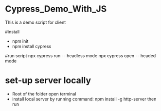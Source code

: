 # Cypress_Demo_With_JS
This is a demo script for client

#install
- npm init
- npm install cypress

#run script 
npx cypress run -- headless mode
npx cypress open -- headed mode

# set-up server locally
- Root of the folder open terminal
- install local server by running command: npm install -g http-server then run
